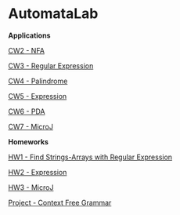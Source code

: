 # AutomataLab

<b>Applications</b>

[CW2 - NFA](https://meryem-ezber.github.io/AutomataLab/CW2/NfaAndDfa.html)

[CW3 - Regular Expression](https://meryem-ezber.github.io/AutomataLab/CW3/RegExp.html)

[CW4 - Palindrome](https://meryem-ezber.github.io/AutomataLab/CW4/palindromes.html)

[CW5 - Expression](https://meryem-ezber.github.io/AutomataLab/CW5/Expression.html)

[CW6 - PDA](https://meryem-ezber.github.io/AutomataLab/CW6/Pda1.html)

[CW7 - MicroJ](https://meryem-ezber.github.io/AutomataLab/CW7/microJ3.html)

<b>Homeworks</b>

[HW1 - Find Strings-Arrays with Regular Expression](https://meryem-ezber.github.io/AutomataLab/HW1/RegExp.html)

[HW2 - Expression](https://meryem-ezber.github.io/AutomataLab/HW2/Expression.html)

[HW3 - MicroJ](https://meryem-ezber.github.io/AutomataLab/HW3/microJ1.html)

[Project - Context Free Grammar](https://meryem-ezber.github.io/AutomataLab/HW4/CFG.html)

